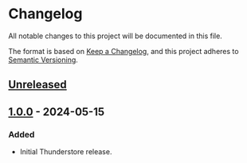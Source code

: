 # Changelog

All notable changes to this project will be documented in this file.

The format is based on [Keep a Changelog](https://keepachangelog.com/en/1.1.0/),
and this project adheres to [Semantic Versioning](https://semver.org/spec/v2.0.0.html).

## [Unreleased]

## [1.0.0] - 2024-05-15

### Added

- Initial Thunderstore release.

[unreleased]: https://github.com/SGG-Modding/DemonDaemon/compare/1.0.0...HEAD
[1.0.0]: https://github.com/SGG-Modding/DemonDaemon/compare/8e5c63e18b6e26218aea36d9d28e7ec0dfa66025...1.0.0
